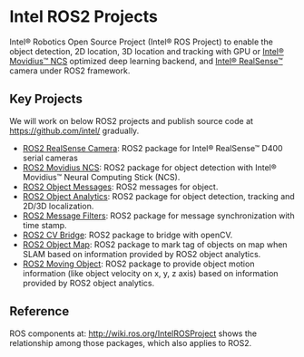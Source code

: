 # Intel ROS2 Projects
Intel® Robotics Open Source Project (Intel® ROS Project) to enable the object detection, 2D location, 3D location and tracking with GPU or [Intel® Movidius™ NCS](https://developer.movidius.com/) optimized deep learning backend, and [Intel® RealSense™](http://www.intel.com/realsense) camera under ROS2 framework.

## Key Projects
We will work on below ROS2 projects and publish source code at https://github.com/intel/ gradually.
*  [ROS2 RealSense Camera](https://github.com/intel/ros2_intel_realsense): ROS2 package for Intel® RealSense™ D400 serial cameras
*  [ROS2 Movidius NCS](https://github.com/intel/ros2_intel_movidius_ncs): ROS2 package for object detection with Intel® Movidius™ Neural Computing Stick (NCS).
*  [ROS2 Object Messages](https://github.com/intel/ros2_object_msgs): ROS2 messages for object.
*  [ROS2 Object Analytics](https://github.com/intel/ros2_object_analytics): ROS2 package for object detection, tracking and 2D/3D localization.
*  [ROS2 Message Filters](https://github.com/intel/ros2_message_filters): ROS2 package for message synchronization with time stamp.
*  [ROS2 CV Bridge](https://github.com/ros-perception/vision_opencv/tree/ros2/cv_bridge): ROS2 package to bridge with openCV.
*  [ROS2 Object Map](https://github.com/intel/ros2_object_map): ROS2 package to mark tag of objects on map when SLAM based on information provided by ROS2 object analytics.
*  [ROS2 Moving Object](https://github.com/intel/ros2_moving_object): ROS2 package to provide object motion information (like object velocity on x, y, z axis) based on information provided by ROS2 object analytics.

## Reference
ROS components at: http://wiki.ros.org/IntelROSProject shows the relationship among those packages, which also applies to ROS2.